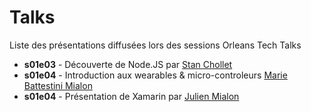 # Talks

Liste des présentations diffusées lors des sessions Orleans Tech Talks

* **s01e03** - Découverte de Node.JS par [Stan Chollet](http://stanislaschollet.com)
* **s01e04** - Introduction aux wearables & micro-controleurs [Marie Battestini Mialon](http://www.mariebattestini.com/mb/blog/)
* **s01e04** - Présentation de Xamarin par [Julien Mialon](http://blog.julienmialon.com/2015/04/presentation-de-xamarin-orleanstechtalks/)
